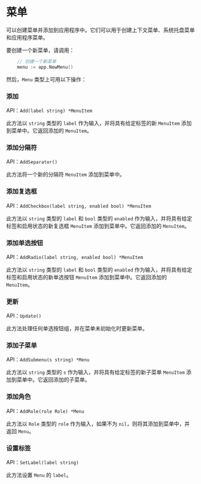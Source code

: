# 菜单

可以创建菜单并添加到应用程序中。它们可以用于创建上下文菜单、系统托盘菜单和应用程序菜单。

要创建一个新菜单，请调用：

```go
    // 创建一个新菜单
    menu := app.NewMenu()
```

然后，`Menu` 类型上可用以下操作：

### 添加

API：`Add(label string) *MenuItem`

此方法以 `string` 类型的 `label` 作为输入，并将具有给定标签的新 `MenuItem` 添加到菜单中。它返回添加的 `MenuItem`。

### 添加分隔符

API：`AddSeparator()`

此方法将一个新的分隔符 `MenuItem` 添加到菜单中。

### 添加复选框

API：`AddCheckbox(label string, enabled bool) *MenuItem`

此方法以 `string` 类型的 `label` 和 `bool` 类型的 `enabled` 作为输入，并将具有给定标签和启用状态的新复选框 `MenuItem` 添加到菜单中。它返回添加的 `MenuItem`。

### 添加单选按钮

API：`AddRadio(label string, enabled bool) *MenuItem`

此方法以 `string` 类型的 `label` 和 `bool` 类型的 `enabled` 作为输入，并将具有给定标签和启用状态的新单选按钮 `MenuItem` 添加到菜单中。它返回添加的 `MenuItem`。

### 更新

API：`Update()`

此方法处理任何单选按钮组，并在菜单未初始化时更新菜单。

### 添加子菜单

API：`AddSubmenu(s string) *Menu`

此方法以 `string` 类型的 `s` 作为输入，并将具有给定标签的新子菜单 `MenuItem` 添加到菜单中。它返回添加的子菜单。

### 添加角色

API：`AddRole(role Role) *Menu`

此方法以 `Role` 类型的 `role` 作为输入，如果不为 `nil`，则将其添加到菜单中，并返回 `Menu`。

### 设置标签

API：`SetLabel(label string)`

此方法设置 `Menu` 的 `label`。